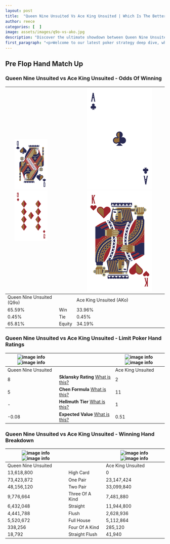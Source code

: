 ```yaml
---
layout: post
title:  "Queen Nine Unsuited Vs Ace King Unsuited | Which Is The Better Hand In Poker? A Complete Guide"
author: reece
categories: [  ]
image: assets/images/q9o-vs-ako.jpg
description: "Discover the ultimate showdown between Queen Nine Unsuited and Ace King Unsuited in poker! Uncover the odds, strategies, and scenarios where one hand triumphs over the other. Get ready to up your poker game with this thrilling analysis."
first_paragraph: "<p>Welcome to our latest poker strategy deep dive, where we're pitting two distinct hands against each other in a high-stakes showdown: Queen Nine Unsuited vs Ace King Unsuited.</p><p>In the dynamic world of poker, every decision counts, and knowing which hand holds the upper hand is key to your success at the table.</p><p>In this article, we'll dissect these two hands, explore the scenarios where one dominates the other, and equip you with the knowledge to make strategic choices that can tip the odds in your favor.</p><p>Get ready to unravel the intriguing dynamics of these poker hands and elevate your game to new heights.</p>"
---
```




[comment]: # (sp0)

## Pre Flop Hand Match Up

<div class="table hand-ratings" markdown="1"> 



### Queen Nine Unsuited vs Ace King Unsuited - Odds Of Winning


    
| ![image info](assets/images/hand1/Q.png) ![image info](assets/images/hand1/9o.png) |  | ![image info](assets/images/hand2/A.png) ![image info](assets/images/hand2/Ko.png) |
| -------- | -------- | -------- |
| Queen Nine Unsuited (Q9o) |  | Ace King Unsuited (AKo) |
| 65.59% | Win | 33.96% |
| 0.45% | Tie | 0.45% |
| 65.81% | Equity | 34.19% |




[comment]: # (sp1)



### Queen Nine Unsuited vs Ace King Unsuited - Limit Poker Hand Ratings


    
| ![image info](https://www.riverpairs.com/assets/images/hand1/Q.png) ![image info](https://www.riverpairs.com/assets/images/hand1/9o.png) |  | ![image info](https://www.riverpairs.com/assets/images/hand2/A.png) ![image info](https://www.riverpairs.com/assets/images/hand2/Ko.png) |
| -------- | -------- | -------- |
| Queen Nine Unsuited |  | Ace King Unsuited |
| 8 | **Sklansky Rating** [What is this?](/sklansky-rating-explained) | 2 |
| 5 | **Chen Formula** [What is this?](/chen-formula-explained) | 11 |
| - | **Hellmuth Tier** [What is this?](/Hellmuth-tier-explained) | 1 |
| -0.08 | **Expected Value** [What is this?](/expected-value-explained) | 0.51 |




[comment]: # (sp2)



### Queen Nine Unsuited vs Ace King Unsuited - Winning Hand Breakdown


    
| ![image info](https://www.riverpairs.com/assets/images/hand1/Q.png) ![image info](https://www.riverpairs.com/assets/images/hand1/9o.png) |  | ![image info](https://www.riverpairs.com/assets/images/hand2/A.png) ![image info](https://www.riverpairs.com/assets/images/hand2/Ko.png) |
| -------- | -------- | -------- |
| Queen Nine Unsuited |  | Ace King Unsuited |
| 13,618,800 | High Card | 0 |
| 73,423,872 | One Pair | 23,147,424 |
| 48,156,120 | Two Pair | 33,099,840 |
| 9,776,664 | Three Of A Kind | 7,481,880 |
| 6,432,048 | Straight | 11,944,800 |
| 4,441,788 | Flush | 2,628,936 |
| 5,520,672 | Full House | 5,112,864 |
| 338,256 | Four Of A Kind | 285,120 |
| 18,792 | Straight Flush | 41,940 |




[comment]: # (sp3)



</div>

[comment]: # (sp4)



[comment]: # (sp5)

